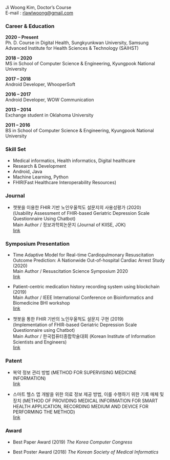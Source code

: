 Ji Woong Kim, Doctor’s Course  
E-mail : rlawlwoong@gmail.com

### Career & Education

**2020 – Present**  
Ph. D. Course in Digital Health, Sungkyunkwan University,
Samsung Advanced Institute for Health Sciences & Technology (SAIHST)

**2018 – 2020**  
MS in School of Computer Science & Engineering, Kyungpook National University

**2017 – 2018**  
Android Developer, WhooperSoft

**2016 – 2017**  
Android Developer, WOW Communication

**2013 – 2014**  
Exchange student in Oklahoma University

**2011 – 2016**  
BS in School of Computer Science & Engineering, Kyungpook National University


### Skill Set

- Medical informatics, Health informatics, Digital healthcare
- Research & Development
- Android, Java 
- Machine Learning, Python
- FHIR(Fast Healthcare Interoperability Resources)

### Journal

- 챗봇을 이용한 FHIR 기반 노인우울척도 설문지의 사용성평가 (2020)  
  (Usability Assessment of FHIR-based Geriatric Depression Scale Questionnaire Using Chatbot)  
Main Author / 정보과학회논문지 (Journal of KIISE, JOK)  
[link](https://doi.org/10.5626/JOK.2020.47.7.650)

### Symposium Presentation

- Time Adaptive Model for Real-time Cardiopulmonary Resuscitation Outcome Prediction: A Nationwide Out-of-hospital Cardiac Arrest Study (2020)  
Main Author / Resuscitation Science Symposium 2020  
[link](https://doi.org/10.1161/circ.142.suppl_4.315)

- Patient-centric medication history recording system using blockchain (2019)  
Main Author / IEEE International Conference on Bioinformatics and Biomedicine BHI workshop  
[link](https://ieeexplore.ieee.org/document/8983032)

- 챗봇을 통한 FHIR 기반의 노인우울척도 설문지 구현 (2019)  
  (Implementation of FHIR-based Geriatric Depression Scale Questionnaire using Chatbot)  
Main Author / 한국컴퓨터종합학술대회 (Korean Institute of Information Scientists and Engineers)  
[link](http://www.dbpia.co.kr/journal/articleDetail?nodeId=NODE08763134)

### Patent

- 복약 정보 관리 방법 (METHOD FOR SUPERVISING MEDICINE INFORMATION)  
[link](https://doi.org/10.8080/1020180069841)

- 스마트 헬스 앱 개발을 위한 의료 정보 제공 방법, 이를 수행하기 위한 기록 매체 및 장치 (METHOD OF PROVIDING MEDICAL INFORMATION FOR SMART HEALTH APPLICATION, RECORDING MEDIUM AND DEVICE FOR PERFORMING THE METHOD)  
[link](https://doi.org/10.8080/1020150088680)

### Award

- Best Paper Award (2019) _The Korea Computer Congress_

- Best Poster Award (2018) _The Korean Society of Medical Informatics_
